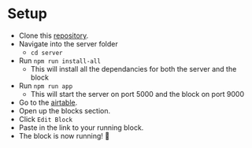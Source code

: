 # Setup

- Clone this [repository](https://github.com/ClickPop/airtable-block.git).
- Navigate into the server folder
  - `cd server`
- Run `npm run install-all`
  - This will install all the dependancies for both the server and the block
- Run `npm run app`
  - This will start the server on port 5000 and the block on port 9000
- Go to the [airtable](https://airtable.com/tbl9DlGJWKXJRtKLt/viwQOAFoMbHebReKX?blocks=bip9QVfXORoeicyfY).
- Open up the blocks section.
- Click `Edit Block`
- Paste in the link to your running block.
- The block is now running! 🎉
